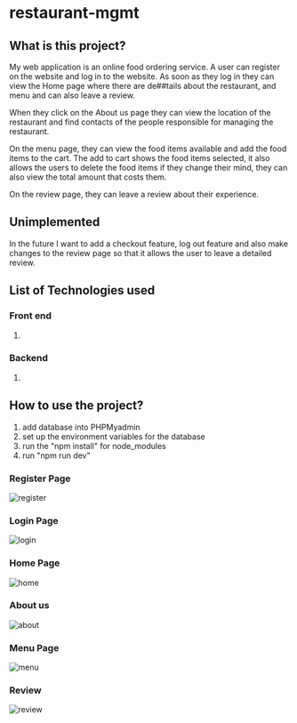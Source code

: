 # restaurant-mgmt

## What is this project?

My web application is an online food ordering service. A user can register on the website and log in to the website.
As soon as they log in they can view the Home page where there are de##tails about the restaurant, and menu and can also leave a review.

When they click on the About us page they can view the location of the restaurant and find contacts of the people responsible for managing the restaurant.

On the menu page, they can view the food items available and add the food items to the cart. The add to cart shows the food items selected, it also allows the users to delete the food items if they change their mind, they can also view the total amount that costs them.

On the review page, they can leave a review about their experience.

## Unimplemented

In the future I want to add a checkout feature, log out feature and also make changes to the review page so that it allows the user to leave a detailed review.

## List of Technologies used

### Front end
1.

### Backend
1.

## How to use the project?
1. add database into PHPMyadmin
2. set up the environment variables for the database
3. run the "npm install" for node_modules
4. run "npm run dev"

### Register Page

![register](https://user-images.githubusercontent.com/103955756/168896472-ac29ef1a-998c-444c-8b74-a144f6a2a00a.png)

### Login Page

![login](https://user-images.githubusercontent.com/103955756/168896550-c641802a-b675-49b1-96cf-2d53563b9164.png)

### Home Page

![home](https://user-images.githubusercontent.com/103955756/168896608-4166a75c-3edc-44fb-923f-2662e33ad6ea.png)

### About us

![about](https://user-images.githubusercontent.com/103955756/168897307-7538671f-525e-403b-affa-1ee62ca1f832.png)

### Menu Page

![menu](https://user-images.githubusercontent.com/103955756/168896665-39961c77-d13e-42a6-af33-6629cb9c7e9a.png)

### Review 

![review](https://user-images.githubusercontent.com/103955756/168896720-3bb72498-59af-428c-890c-fc17ac2cd096.png)





